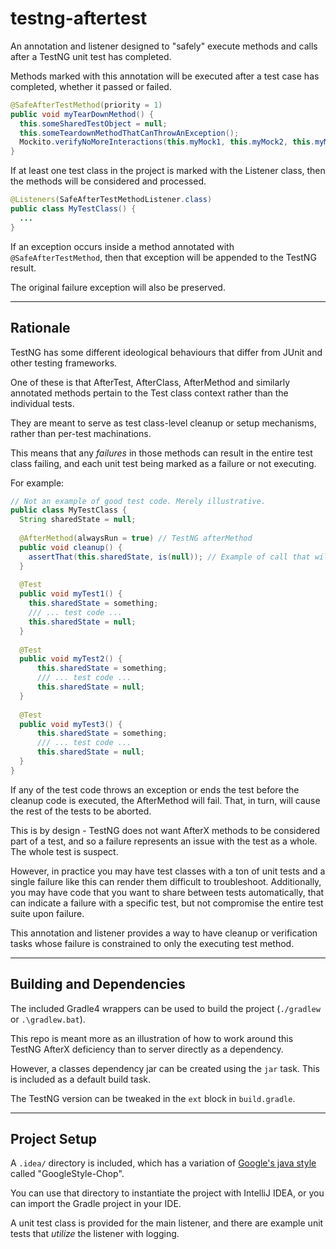 # testng-aftertest

An annotation and listener designed to "safely" execute methods and calls after a TestNG unit test has completed.

Methods marked with this annotation will be executed after a test case has completed, whether it passed or failed.

```java
@SafeAfterTestMethod(priority = 1)
public void myTearDownMethod() {
  this.someSharedTestObject = null;
  this.someTeardownMethodThatCanThrowAnException();
  Mockito.verifyNoMoreInteractions(this.myMock1, this.myMock2, this.myMock3);
}
```

If at least one test class in the project is marked with the Listener class, then the methods will be considered and processed.

```java
@Listeners(SafeAfterTestMethodListener.class)
public class MyTestClass() {
  ...
}
```

If an exception occurs inside a method annotated with `@SafeAfterTestMethod`, then that exception will be appended to the TestNG result.

The original failure exception will also be preserved.

____
## Rationale

TestNG has some different ideological behaviours that differ from JUnit and other testing frameworks.

One of these is that AfterTest, AfterClass, AfterMethod and similarly annotated methods pertain to the Test class context rather than the individual tests.

They are meant to serve as test class-level cleanup or setup mechanisms, rather than per-test machinations.

This means that any _failures_ in those methods can result in the entire test class failing, and each unit test being marked as  a failure or not executing.

For example:

```java
// Not an example of good test code. Merely illustrative.
public class MyTestClass {
  String sharedState = null;
  
  @AfterMethod(alwaysRun = true) // TestNG afterMethod
  public void cleanup() {
    assertThat(this.sharedState, is(null)); // Example of call that will error if tests fail.
  }
  
  @Test
  public void myTest1() {
    this.sharedState = something;
    /// ... test code ...
    this.sharedState = null;
  }
  
  @Test
  public void myTest2() {
      this.sharedState = something;
      /// ... test code ...
      this.sharedState = null;
  }
  
  @Test
  public void myTest3() {
      this.sharedState = something;
      /// ... test code ...
      this.sharedState = null;
  }
}
```

If any of the test code throws an exception or ends the test before the cleanup code is executed, the AfterMethod will fail. That, in turn, will cause the rest of the tests to be aborted.

This is by design - TestNG does not want AfterX methods to be considered part of a test, and so a failure represents an issue with the test as a whole. The whole test is suspect.

However, in practice you may have test classes with a ton of unit tests and a single failure like this can render them difficult to troubleshoot. Additionally, you may have code that you want to share between tests automatically, that can indicate a failure with a specific test, but not compromise the entire test suite upon failure.

This annotation and listener provides a way to have cleanup or verification tasks whose failure is constrained to only the executing test method.
____

## Building and Dependencies

The included Gradle4 wrappers can be used to build the project (`./gradlew` or `.\gradlew.bat`).

This repo is meant more as an illustration of how to work around this TestNG AfterX deficiency than to server directly as a dependency.

However, a classes dependency jar can be created using the `jar` task. This is included as a default build task.

The TestNG version can be tweaked in the `ext` block in `build.gradle`.

____

## Project Setup

A `.idea/` directory is included, which has a variation of [Google's java style](https://google.github.io/styleguide/javaguide.html) called "GoogleStyle-Chop".

You can use that directory to instantiate the project with IntelliJ IDEA, or you can import the Gradle project in your IDE.

A unit test class is provided for the main listener, and there are example unit tests that _utilize_ the listener with logging.
